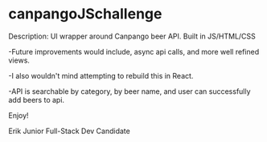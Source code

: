 # canpangoJSchallenge
Description: UI wrapper around Canpango beer API. Built in JS/HTML/CSS  

-Future improvements would include, async api calls, and more well refined views.

-I also wouldn't mind attempting to rebuild this in React.

-API is searchable by category, by beer name, and user can successfully add beers to api.

Enjoy!

Erik
Junior Full-Stack Dev Candidate
